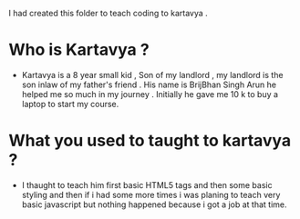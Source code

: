 
I had created this folder to teach coding to kartavya .
# Who is Kartavya ?
- Kartavya is a 8 year small kid , Son of my landlord , my landlord is the son inlaw of my father's friend . His name is BrijBhan Singh Arun he helped me so much in my journey . Initially he gave me 10 k to buy a laptop to start my course.

# What you used to taught to kartavya ?
-  I thaught to teach him first basic HTML5 tags and then some basic styling and then if i  had some more times i was planing to teach very basic javascript but nothing happened because i got a job at that time.
 
  
